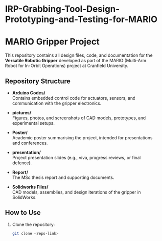 # IRP-Grabbing-Tool-Design-Prototyping-and-Testing-for-MARIO
# MARIO Gripper Project

This repository contains all design files, code, and documentation for the **Versatile Robotic Gripper** developed as part of the MARIO (Multi-Arm Robot for In-Orbit Operations) project at Cranfield University.

## Repository Structure

- **Arduino Codes/**  
  Contains embedded control code for actuators, sensors, and communication with the gripper electronics.

- **pictures/**  
  Figures, photos, and screenshots of CAD models, prototypes, and experimental setups.

- **Poster/**  
  Academic poster summarising the project, intended for presentations and conferences.

- **presentation/**  
  Project presentation slides (e.g., viva, progress reviews, or final defence).

- **Report/**  
  The MSc thesis report and supporting documents.

- **Solidworks Files/**  
  CAD models, assemblies, and design iterations of the gripper in SolidWorks.

## How to Use

1. Clone the repository:
   ```bash
   git clone <repo-link>
